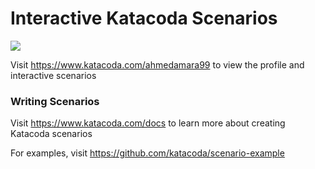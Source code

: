 # Interactive Katacoda Scenarios

[![](http://shields.katacoda.com/katacoda/ahmedamara99/count.svg)](https://www.katacoda.com/ahmedamara99 "Get your profile on Katacoda.com")

Visit https://www.katacoda.com/ahmedamara99 to view the profile and interactive scenarios

### Writing Scenarios
Visit https://www.katacoda.com/docs to learn more about creating Katacoda scenarios

For examples, visit https://github.com/katacoda/scenario-example
